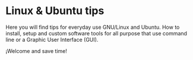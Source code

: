 # Linux & Ubuntu tips

Here you will find tips for everyday use GNU/Linux and Ubuntu. 
How to install, setup and custom software tools for all purpose that use  command line or a Graphic User Interface (GUI).

¡Welcome and save time!
